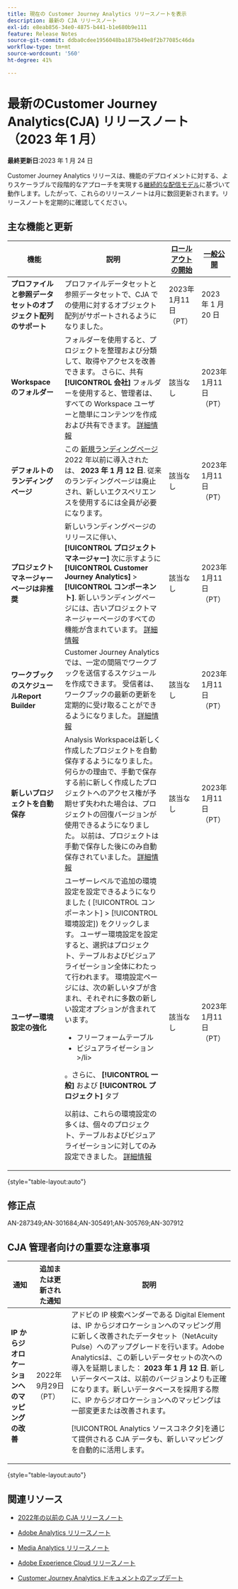```yaml
---
title: 現在の Customer Journey Analytics リリースノートを表示
description: 最新の CJA リリースノート
exl-id: e8eab856-34e0-4875-b441-b1e680b9e111
feature: Release Notes
source-git-commit: ddba0cdee1956048ba1875b49e8f2b77085c46da
workflow-type: tm+mt
source-wordcount: '560'
ht-degree: 41%

---
```


# 最新のCustomer Journey Analytics(CJA) リリースノート（2023 年 1 月）

**最終更新日**:2023 年 1 月 24 日

Customer Journey Analytics リリースは、機能のデプロイメントに対する、よりスケーラブルで段階的なアプローチを実現する[継続的な配信モデル](releases.md)に基づいて動作します。したがって、これらのリリースノートは月に数回更新されます。リリースノートを定期的に確認してください。

## 主な機能と更新

| 機能 | 説明 | [ロールアウトの開始](/help/release-notes/releases.md) | [一般公開](/help/release-notes/releases.md) |
| ----------- | ---------- | ----- | --- |
| **プロファイルと参照データセットのオブジェクト配列のサポート** | プロファイルデータセットと参照データセットで、CJA での使用に対するオブジェクト配列がサポートされるようになりました。 | 2023年1月11日（PT） | 2023 年 1 月 20 日 |
| **Workspace のフォルダー** | フォルダーを使用すると、プロジェクトを整理および分類して、取得やアクセスを改善できます。 さらに、共有 **[!UICONTROL 会社]** フォルダーを使用すると、管理者は、すべての Workspace ユーザーと簡単にコンテンツを作成および共有できます。 [詳細情報](https://experienceleague.adobe.com/docs/analytics/analyze/analysis-workspace/build-workspace-project/workspace-folders/about-folders.html?lang=ja) | 該当なし | 2023年1月11日（PT） |
| **デフォルトのランディングページ** | この [新規ランディングページ](/help/getting-started/landing.md) 2022 年以前に導入されたは、 **2023 年 1 月 12 日**. 従来のランディングページは廃止され、新しいエクスペリエンスを使用するには全員が必要になります。 | 該当なし | 2023年1月11日（PT） |
| **プロジェクトマネージャーページは非推奨** | 新しいランディングページのリリースに伴い、 **[!UICONTROL プロジェクトマネージャー]** 次に示すように **[!UICONTROL Customer Journey Analytics]** > **[!UICONTROL コンポーネント]**. 新しいランディングページには、古いプロジェクトマネージャーページのすべての機能が含まれています。 [詳細情報](https://experienceleague.adobe.com/docs/analytics-platform/using/cja-overview/landing.html?lang=en#deprecate-pm-page) | 該当なし | 2023年1月11日（PT） |
| **ワークブックのスケジュールReport Builder** | Customer Journey Analyticsでは、一定の間隔でワークブックを送信するスケジュールを作成できます。 受信者は、ワークブックの最新の更新を定期的に受け取ることができるようになりました。 [詳細情報](https://experienceleague.adobe.com/docs/analytics-platform/using/cja-reportbuilder/schedule-reportbuilder.html) | 該当なし | 2023年1月11日（PT） |
| **新しいプロジェクトを自動保存** | Analysis Workspaceは新しく作成したプロジェクトを自動保存するようになりました。 何らかの理由で、手動で保存する前に新しく作成したプロジェクトへのアクセス権が予期せず失われた場合は、プロジェクトの回復バージョンが使用できるようになりました。 以前は、プロジェクトは手動で保存した後にのみ自動保存されていました。 [詳細情報](/help/analysis-workspace/build-workspace-project/save-projects.md) | 該当なし | 2023年1月11日（PT） |
| **ユーザー環境設定の強化** | ユーザーレベルで追加の環境設定を設定できるようになりました ( [!UICONTROL コンポーネント] > [!UICONTROL 環境設定]) をクリックします。 ユーザー環境設定を設定すると、選択はプロジェクト、テーブルおよびビジュアライゼーション全体にわたって行われます。 環境設定ページには、次の新しいタブが含まれ、それぞれに多数の新しい設定オプションが含まれています。<ul><li>フリーフォームテーブル</li><li>ビジュアライゼーション >/li></ul>。さらに、 **[!UICONTROL 一般]** および **[!UICONTROL プロジェクト]** タブ<p>以前は、これらの環境設定の多くは、個々のプロジェクト、テーブルおよびビジュアライゼーションに対してのみ設定できました。 [詳細情報](/help/analysis-workspace/user-preferences.md) | 該当なし | 2023年1月11日（PT） |

{style=&quot;table-layout:auto&quot;}

## 修正点

AN-287349;AN-301684;AN-305491;AN-305769;AN-307912

## CJA 管理者向けの重要な注意事項

| 通知 | 追加または更新された通知 | 説明 |
| --- | --- | --- |
| **IP からジオロケーションへのマッピングの改善** | 2022年9月29日（PT） | アドビの IP 検索ベンダーである Digital Element は、IP からジオロケーションへのマッピング用に新しく改善されたデータセット（NetAcuity Pulse）へのアップグレードを行います。Adobe Analyticsは、この新しいデータセットの次への導入を延期しました： **2023 年 1 月 12 日**. 新しいデータベースは、以前のバージョンよりも正確になります。新しいデータベースを採用する際に、IP からジオロケーションへのマッピングは一部変更または改善されます。<p> [!UICONTROL Analytics ソースコネクタ]を通じて提供される CJA データも、新しいマッピングを自動的に活用します。 |

{style=&quot;table-layout:auto&quot;}


## 関連リソース

* [2022年の以前の CJA リリースノート](/help/release-notes/2022.md)

* [Adobe Analytics リリースノート](https://experienceleague.adobe.com/docs/analytics/release-notes/latest.html?lang=ja)

* [Media Analytics リリースノート](https://experienceleague.adobe.com/docs/media-analytics/using/additional-resources/release-notes.html?lang=ja)

* [Adobe Experience Cloud リリースノート](https://experienceleague.adobe.com/docs/release-notes/experience-cloud/current.html?lang=ja)

* [Customer Journey Analytics ドキュメントのアップデート](/help/release-notes/doc-changes.md)
